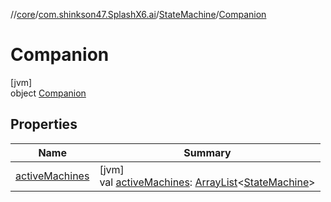 //[core](../../../../index.md)/[com.shinkson47.SplashX6.ai](../../index.md)/[StateMachine](../index.md)/[Companion](index.md)

# Companion

[jvm]\
object [Companion](index.md)

## Properties

| Name | Summary |
|---|---|
| [activeMachines](active-machines.md) | [jvm]<br>val [activeMachines](active-machines.md): [ArrayList](https://docs.oracle.com/javase/8/docs/api/java/util/ArrayList.html)&lt;[StateMachine](../index.md)&gt; |
